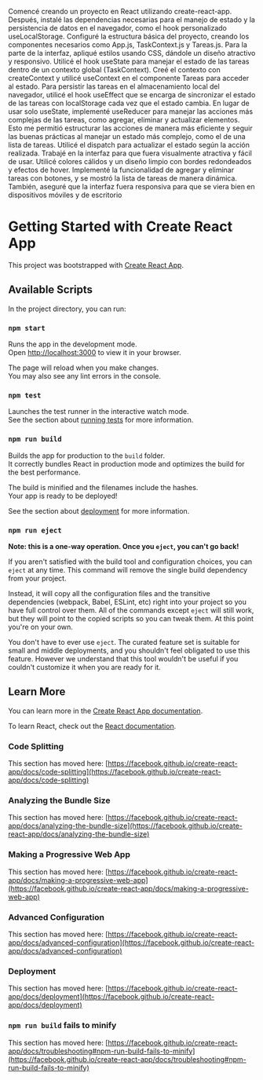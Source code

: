 Comencé creando un proyecto en React utilizando create-react-app. Después, instalé las dependencias necesarias para el manejo de estado y la persistencia de datos en el navegador, como el hook personalizado useLocalStorage. Configuré la estructura básica del proyecto, creando los componentes necesarios como App.js, TaskContext.js y Tareas.js. Para la parte de la interfaz, apliqué estilos usando CSS, dándole un diseño atractivo y responsivo.
Utilicé el hook useState para manejar el estado de las tareas dentro de un contexto global (TaskContext). Creé el contexto con createContext y utilicé useContext en el componente Tareas para acceder al estado. Para persistir las tareas en el almacenamiento local del navegador, utilicé el hook useEffect que se encarga de sincronizar el estado de las tareas con localStorage cada vez que el estado cambia.
En lugar de usar solo useState, implementé useReducer para manejar las acciones más complejas de las tareas, como agregar, eliminar y actualizar elementos. Esto me permitió estructurar las acciones de manera más eficiente y seguir las buenas prácticas al manejar un estado más complejo, como el de una lista de tareas. Utilicé el dispatch para actualizar el estado según la acción realizada.
Trabajé en la interfaz para que fuera visualmente atractiva y fácil de usar. Utilicé colores cálidos y un diseño limpio con bordes redondeados y efectos de hover. Implementé la funcionalidad de agregar y eliminar tareas con botones, y se mostró la lista de tareas de manera dinámica. También, aseguré que la interfaz fuera responsiva para que se viera bien en dispositivos móviles y de escritorio
# Getting Started with Create React App

This project was bootstrapped with [Create React App](https://github.com/facebook/create-react-app).

## Available Scripts

In the project directory, you can run:

### `npm start`

Runs the app in the development mode.\
Open [http://localhost:3000](http://localhost:3000) to view it in your browser.

The page will reload when you make changes.\
You may also see any lint errors in the console.

### `npm test`

Launches the test runner in the interactive watch mode.\
See the section about [running tests](https://facebook.github.io/create-react-app/docs/running-tests) for more information.

### `npm run build`

Builds the app for production to the `build` folder.\
It correctly bundles React in production mode and optimizes the build for the best performance.

The build is minified and the filenames include the hashes.\
Your app is ready to be deployed!

See the section about [deployment](https://facebook.github.io/create-react-app/docs/deployment) for more information.

### `npm run eject`

**Note: this is a one-way operation. Once you `eject`, you can't go back!**

If you aren't satisfied with the build tool and configuration choices, you can `eject` at any time. This command will remove the single build dependency from your project.

Instead, it will copy all the configuration files and the transitive dependencies (webpack, Babel, ESLint, etc) right into your project so you have full control over them. All of the commands except `eject` will still work, but they will point to the copied scripts so you can tweak them. At this point you're on your own.

You don't have to ever use `eject`. The curated feature set is suitable for small and middle deployments, and you shouldn't feel obligated to use this feature. However we understand that this tool wouldn't be useful if you couldn't customize it when you are ready for it.

## Learn More

You can learn more in the [Create React App documentation](https://facebook.github.io/create-react-app/docs/getting-started).

To learn React, check out the [React documentation](https://reactjs.org/).

### Code Splitting

This section has moved here: [https://facebook.github.io/create-react-app/docs/code-splitting](https://facebook.github.io/create-react-app/docs/code-splitting)

### Analyzing the Bundle Size

This section has moved here: [https://facebook.github.io/create-react-app/docs/analyzing-the-bundle-size](https://facebook.github.io/create-react-app/docs/analyzing-the-bundle-size)

### Making a Progressive Web App

This section has moved here: [https://facebook.github.io/create-react-app/docs/making-a-progressive-web-app](https://facebook.github.io/create-react-app/docs/making-a-progressive-web-app)

### Advanced Configuration

This section has moved here: [https://facebook.github.io/create-react-app/docs/advanced-configuration](https://facebook.github.io/create-react-app/docs/advanced-configuration)

### Deployment

This section has moved here: [https://facebook.github.io/create-react-app/docs/deployment](https://facebook.github.io/create-react-app/docs/deployment)

### `npm run build` fails to minify

This section has moved here: [https://facebook.github.io/create-react-app/docs/troubleshooting#npm-run-build-fails-to-minify](https://facebook.github.io/create-react-app/docs/troubleshooting#npm-run-build-fails-to-minify)
